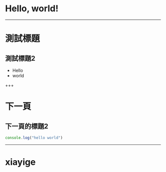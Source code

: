 # Hello, world!

--- 

# 測試標題
## 測試標題2

* Hello
* world

+++

# 下一頁
## 下一頁的標題2

```js
console.log("hello world")
```

---
# xiayige
